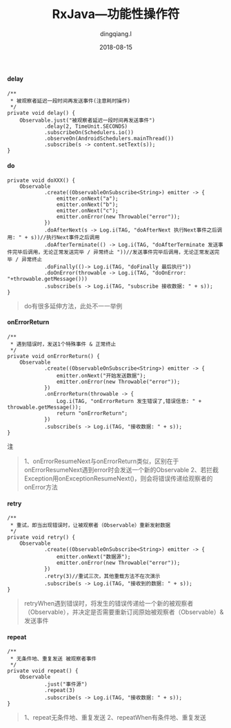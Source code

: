 ﻿---
layout:     post
title:      RxJava—功能性操作符
subtitle:   
date:       2018-08-15
author:     dingqiang.l
header-img: 
catalog: true
tags:
    - Android
    - 开发技巧
---
#### delay

    /**
     * 被观察者延迟一段时间再发送事件(注意耗时操作)
     */
    private void delay() {
        Observable.just("被观察者延迟一段时间再发送事件")
                .delay(2, TimeUnit.SECONDS)
                .subscribeOn(Schedulers.io())
                .observeOn(AndroidSchedulers.mainThread())
                .subscribe(s -> content.setText(s));
    }

#### do

    private void doXXX() {
        Observable
                .create((ObservableOnSubscribe<String>) emitter -> {
                    emitter.onNext("a");
                    emitter.onNext("b");
                    emitter.onNext("c");
                    emitter.onError(new Throwable("error"));
                })
                .doAfterNext(s -> Log.i(TAG, "doAfterNext 执行Next事件之后调用: " + s))//执行Next事件之后调用
                .doAfterTerminate(() -> Log.i(TAG, "doAfterTerminate 发送事件完毕后调用，无论正常发送完毕 / 异常终止 "))//发送事件完毕后调用，无论正常发送完毕 / 异常终止
                .doFinally(()-> Log.i(TAG, "doFinally 最后执行"))
                .doOnError(throwable -> Log.i(TAG, "doOnError: "+throwable.getMessage()))
                .subscribe(s -> Log.i(TAG, "subscribe 接收数据: " + s));
    }

> do有很多延伸方法，此处不一一举例

#### onErrorReturn

    /**
     * 遇到错误时，发送1个特殊事件 & 正常终止
     */
    private void onErrorReturn() {
        Observable
                .create((ObservableOnSubscribe<String>) emitter -> {
                    emitter.onNext("开始发送数据");
                    emitter.onError(new Throwable("error"));
                })
                .onErrorReturn(throwable -> {
                    Log.i(TAG, "onErrorReturn 发生错误了,错误信息: " + throwable.getMessage());
                    return "onErrorReturn";
                })
                .subscribe(s -> Log.i(TAG, "接收数据: " + s));
    }

注
> 1、onErrorResumeNext与onErrorReturn类似，区别在于onErrorResumeNext遇到error时会发送一个新的Observable
2、若拦截Exception用onExceptionResumeNext()，则会将错误传递给观察者的onError方法

#### retry

    /**
     * 重试，即当出现错误时，让被观察者（Observable）重新发射数据
     */
    private void retry() {
        Observable
                .create((ObservableOnSubscribe<String>) emitter -> {
                    emitter.onNext("数据源");
                    emitter.onError(new Throwable("error"));
                })
                .retry(3)//重试三次，其他重载方法不在次演示
                .subscribe(s -> Log.i(TAG, "接收到的数据: " + s));
    }

>retryWhen遇到错误时，将发生的错误传递给一个新的被观察者（Observable），并决定是否需要重新订阅原始被观察者（Observable）& 发送事件

#### repeat

    /**
     * 无条件地、重复发送 被观察者事件
     */
    private void repeat() {
        Observable
                .just("事件源")
                .repeat(3)
                .subscribe(s -> Log.i(TAG, "接收数据: " + s));
    }

>1、repeat无条件地、重复发送
2、repeatWhen有条件地、重复发送

